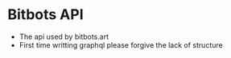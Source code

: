 # Bitbots API

* The api used by bitbots.art
* First time writting graphql please forgive the lack of structure
